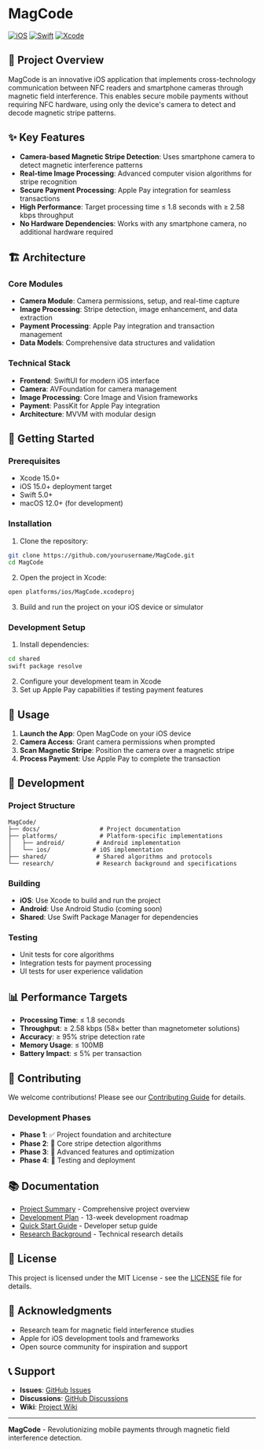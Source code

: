 # MagCode

[![iOS](https://img.shields.io/badge/iOS-15.0+-blue.svg)](https://developer.apple.com/ios/)
[![Swift](https://img.shields.io/badge/Swift-5.0+-orange.svg)](https://swift.org/)
[![Xcode](https://img.shields.io/badge/Xcode-15.0+-green.svg)](https://developer.apple.com/xcode/)

## 🎯 Project Overview

MagCode is an innovative iOS application that implements cross-technology communication between NFC readers and smartphone cameras through magnetic field interference. This enables secure mobile payments without requiring NFC hardware, using only the device's camera to detect and decode magnetic stripe patterns.

## ✨ Key Features

- **Camera-based Magnetic Stripe Detection**: Uses smartphone camera to detect magnetic interference patterns
- **Real-time Image Processing**: Advanced computer vision algorithms for stripe recognition
- **Secure Payment Processing**: Apple Pay integration for seamless transactions
- **High Performance**: Target processing time ≤ 1.8 seconds with ≥ 2.58 kbps throughput
- **No Hardware Dependencies**: Works with any smartphone camera, no additional hardware required

## 🏗️ Architecture

### Core Modules

- **Camera Module**: Camera permissions, setup, and real-time capture
- **Image Processing**: Stripe detection, image enhancement, and data extraction
- **Payment Processing**: Apple Pay integration and transaction management
- **Data Models**: Comprehensive data structures and validation

### Technical Stack

- **Frontend**: SwiftUI for modern iOS interface
- **Camera**: AVFoundation for camera management
- **Image Processing**: Core Image and Vision frameworks
- **Payment**: PassKit for Apple Pay integration
- **Architecture**: MVVM with modular design

## 🚀 Getting Started

### Prerequisites

- Xcode 15.0+
- iOS 15.0+ deployment target
- Swift 5.0+
- macOS 12.0+ (for development)

### Installation

1. Clone the repository:
```bash
git clone https://github.com/yourusername/MagCode.git
cd MagCode
```

2. Open the project in Xcode:
```bash
open platforms/ios/MagCode.xcodeproj
```

3. Build and run the project on your iOS device or simulator

### Development Setup

1. Install dependencies:
```bash
cd shared
swift package resolve
```

2. Configure your development team in Xcode
3. Set up Apple Pay capabilities if testing payment features

## 📱 Usage

1. **Launch the App**: Open MagCode on your iOS device
2. **Camera Access**: Grant camera permissions when prompted
3. **Scan Magnetic Stripe**: Position the camera over a magnetic stripe
4. **Process Payment**: Use Apple Pay to complete the transaction

## 🔧 Development

### Project Structure

```
MagCode/
├── docs/                 # Project documentation
├── platforms/            # Platform-specific implementations
│   ├── android/         # Android implementation
│   └── ios/            # iOS implementation
├── shared/              # Shared algorithms and protocols
└── research/            # Research background and specifications
```

### Building

- **iOS**: Use Xcode to build and run the project
- **Android**: Use Android Studio (coming soon)
- **Shared**: Use Swift Package Manager for dependencies

### Testing

- Unit tests for core algorithms
- Integration tests for payment processing
- UI tests for user experience validation

## 📊 Performance Targets

- **Processing Time**: ≤ 1.8 seconds
- **Throughput**: ≥ 2.58 kbps (58× better than magnetometer solutions)
- **Accuracy**: ≥ 95% stripe detection rate
- **Memory Usage**: ≤ 100MB
- **Battery Impact**: ≤ 5% per transaction

## 🤝 Contributing

We welcome contributions! Please see our [Contributing Guide](docs/CONTRIBUTING.md) for details.

### Development Phases

- **Phase 1**: ✅ Project foundation and architecture
- **Phase 2**: 🔄 Core stripe detection algorithms
- **Phase 3**: 📱 Advanced features and optimization
- **Phase 4**: 🧪 Testing and deployment

## 📚 Documentation

- [Project Summary](docs/PROJECT_SUMMARY.md) - Comprehensive project overview
- [Development Plan](docs/DEVELOPMENT_PLAN.md) - 13-week development roadmap
- [Quick Start Guide](docs/QUICK_START.md) - Developer setup guide
- [Research Background](research/RESEARCH_BACKGROUND.md) - Technical research details

## 📄 License

This project is licensed under the MIT License - see the [LICENSE](LICENSE) file for details.

## 🙏 Acknowledgments

- Research team for magnetic field interference studies
- Apple for iOS development tools and frameworks
- Open source community for inspiration and support

## 📞 Support

- **Issues**: [GitHub Issues](https://github.com/yourusername/MagCode/issues)
- **Discussions**: [GitHub Discussions](https://github.com/yourusername/MagCode/discussions)
- **Wiki**: [Project Wiki](https://github.com/yourusername/MagCode/wiki)

---

**MagCode** - Revolutionizing mobile payments through magnetic field interference detection.
